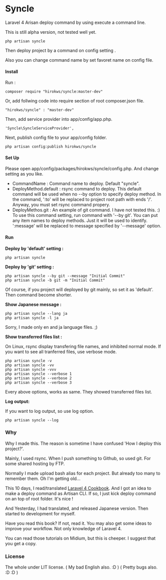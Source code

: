 Syncle
======

Laravel 4 Arisan deploy command by using execute a command line.

This is still alpha version, not tested well yet.

~~~~
php artisan syncle
~~~~

Then deploy project by a command on config setting .

Also you can change command name by set favoret name on config file.

#### Install

Run :

~~~~
composer require "hirokws/syncle:master-dev"
~~~~

Or, add follwing code into require section of root composer.json file.

~~~~
"hirokws/syncle" : "master-dev"
~~~~

Then, add service provider into app/config/app.php.

~~~
'Syncle\SyncleServiceProvider',
~~~

Next, publish config file to your app/config folder.

~~~~
php artisan config:publish hirokws/syncle
~~~~

#### Set Up

Please open app/config/packages/hirokws/syncle/config.php.
And change setting as you like.

* CommandName : Command name to deploy. Default "syncle".
* DeployMethod.default : rsync command to deploy. This default command will be used when no --by option to specify deploy method. In the command, ':to' will be replaced to project root path with ends '/'. Anyway, you must set rsync command propery.
* DeployMethos.git : An example of git command. I have not tested this. :) To use this command setting, run command with '--by git'. You can put any item names to deploy methods. Just it will be used to identify. ':message' will be replaced to message specified by '--message' option.

#### Run

**Deploy by 'default' setting :**

~~~~
php artisan syncle
~~~~

**Deploy by 'git' setting :**

~~~~
php artisan syncle --by git --message "Initial Commit"
php artisan syncle -b git -m "Initial Commit"
~~~~

Of course, if you project will deployed by git mainly, so set it as 'default'. Then command become shorter.

**Show Japanese message :**

~~~~
php artisan syncle --lang ja
php artisan syncle -l ja
~~~~

Sorry, I made only en and ja language files. ;)

**Show transferred files list :**

On Linux, rsync display transfering file names, and inhibited normal mode. If you want to see all tranferred files, use verbose mode.

~~~~
php artisan syncle -v
php artisan syncle -vv
php artisan syncle -vvv
php artisan syncle --verbose 1
php artisan syncle --verbose 2
php artisan syncle --verbose 3
~~~~

Every above options, works as same. They showed transferred files list.

**Log output:**

If you want to log output, so use log option.

~~~~
php artisan syncle --log

~~~~

### Why

Why I made this. The reason is sometime I have confused 'How I deploy this project?'.

Mainly, I used rsync. When I push something to Github, so used git. For some shared hosting by FTP.

Normally I made upload bash alias for each project. But already too many to remember them. Oh I'm getting old...

This 10 days, I read/translated [Laravel 4 Cookbook](https://leanpub.com/laravel4cookbook). And I got an idea to make a deploy command as Artisan CLI. If so, I just kick deploy command on an top of root folder. It's nice !

And Yesterday, I had translated, and released Japanese version. Then started to development for myself.

Have you read this book? If not, read it. You may also get some ideas to improve your workflow. Not only knowledge of Laravel 4.

You can read those tutorials on Midium, but this is cheeper. I suggest that you get a copy.

### License

The whole under LIT license. ( My bad English also. :D ) ( Pretty bugs also. :D :D )
